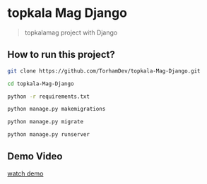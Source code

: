 # topkala Mag Django

> topkalamag project with Django

## How to run this project?

```bash
git clone https://github.com/TorhamDev/topkala-Mag-Django.git

cd topkala-Mag-Django

python -r requirements.txt

python manage.py makemigrations 

python manage.py migrate

python manage.py runserver

```

## Demo Video

<a href="https://hajifirouz4.cdn.asset.aparat.com/aparat-video/3aa80c52a2f0d2099ab31e55e69e367239622266-480p.mp4?wmsAuthSign=eyJhbGciOiJIUzI1NiIsInR5cCI6IkpXVCJ9.eyJ0b2tlbiI6Ijc3NDNhODlkMzlmY2I0Yjc0N2I2NjM0ZGMxZDA4MjhiIiwiZXhwIjoxNjM3MDkwOTMwLCJpc3MiOiJTYWJhIElkZWEgR1NJRyJ9.uJ919ThgjEm2yaIZtfziBQ53Gtb2tzJ_SpOf9qwCVto">watch demo</a>


